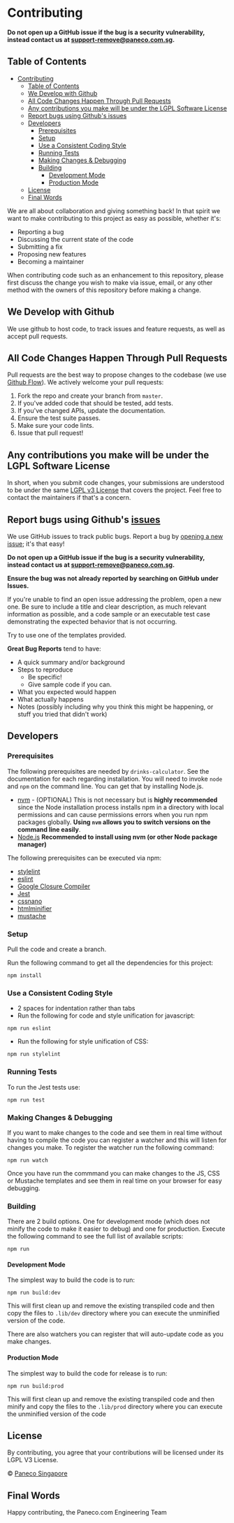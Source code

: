 # Contributing
  **Do not open up a GitHub issue if the bug is a security vulnerability, instead contact us at support-remove@paneco.com.sg.**

## Table of Contents
- [Contributing](#contributing)
  - [Table of Contents](#table-of-contents)
  - [We Develop with Github](#we-develop-with-github)
  - [All Code Changes Happen Through Pull Requests](#all-code-changes-happen-through-pull-requests)
  - [Any contributions you make will be under the LGPL Software License](#any-contributions-you-make-will-be-under-the-lgpl-software-license)
  - [Report bugs using Github's issues](#report-bugs-using-githubs-issues)
  - [Developers](#developers)
    - [Prerequisites](#prerequisites)
    - [Setup](#setup)
    - [Use a Consistent Coding Style](#use-a-consistent-coding-style)
    - [Running Tests](#running-tests)
    - [Making Changes & Debugging](#making-changes--debugging)
    - [Building](#building)
      - [Development Mode](#development-mode)
      - [Production Mode](#production-mode)
  - [License](#license)
  - [Final Words](#final-words)

We are all about collaboration and giving something back! In that spirit we want to make contributing to this project as easy as possible, whether it's:

- Reporting a bug
- Discussing the current state of the code
- Submitting a fix
- Proposing new features
- Becoming a maintainer

When contributing code such as an enhancement to this repository, please first discuss the change you wish to make via issue, email, or any other method with the owners of this repository before making a change.

## We Develop with Github
We use github to host code, to track issues and feature requests, as well as accept pull requests.

## All Code Changes Happen Through Pull Requests
Pull requests are the best way to propose changes to the codebase (we use [Github Flow](https://guides.github.com/introduction/flow/index.html)). We actively welcome your pull requests:

1. Fork the repo and create your branch from `master`.
2. If you've added code that should be tested, add tests.
3. If you've changed APIs, update the documentation.
4. Ensure the test suite passes.
5. Make sure your code lints.
6. Issue that pull request!

## Any contributions you make will be under the LGPL Software License
In short, when you submit code changes, your submissions are understood to be under the same [LGPL v3 License](https://choosealicense.com/licenses/lgpl-3.0/) that covers the project. Feel free to contact the maintainers if that's a concern.

## Report bugs using Github's [issues](https://github.com/paneco/drinks-calculator/issues)
We use GitHub issues to track public bugs. Report a bug by [opening a new issue](); it's that easy!

**Do not open up a GitHub issue if the bug is a security vulnerability, instead contact us at support-remove@paneco.com.sg.**

**Ensure the bug was not already reported by searching on GitHub under Issues.**

If you're unable to find an open issue addressing the problem, open a new one. Be sure to include a title and clear description, as much relevant information as possible, and a code sample or an executable test case demonstrating the expected behavior that is not occurring.

Try to use one of the templates provided.

**Great Bug Reports** tend to have:

- A quick summary and/or background
- Steps to reproduce
  - Be specific!
  - Give sample code if you can. 
- What you expected would happen
- What actually happens
- Notes (possibly including why you think this might be happening, or stuff you tried that didn't work)

## Developers
### Prerequisites
The following prerequisites are needed by `drinks-calculator`. See the documentation for each regarding installation. You will need to invoke `node` and `npm` on the command line. You can get that by installing Node.js.

* [nvm](https://github.com/nvm-sh/nvm)  - (OPTIONAL) This is not necessary but is **highly recommended** since the Node installation process installs npm in a directory with local permissions and can cause permissions errors when you run npm packages globally. **Using `nvm` allows you to switch versions on the command line easily**.
* [Node.js](https://nodejs.org/) **Recommended to install using nvm (or other Node package manager)**

The following prerequisites can be executed via npm:
* [stylelint](https://stylelint.io)
* [eslint](https://eslint.org/)
* [Google Closure Compiler](https://developers.google.com/closure/compiler/)
* [Jest](https://jestjs.io/)
* [cssnano](https://cssnano.co/)
* [htmlminifier](https://kangax.github.io/html-minifier/)
* [mustache](https://github.com/janl/mustache.js)

### Setup
Pull the code and create a branch.

Run the following command to get all the dependencies for this project:
```
npm install
```

### Use a Consistent Coding Style

* 2 spaces for indentation rather than tabs
* Run the following for code and style unification for javascript:
```
npm run eslint
```

* Run the following for style unification of CSS:
```
npm run stylelint
```

### Running Tests
To run the Jest tests use:
```
npm run test
```

### Making Changes & Debugging
If you want to make changes to the code and see them in real time without having to compile the code you can register a watcher and this will listen for changes you make. To register the watcher run the following command:
```
npm run watch
```
Once you have run the commmand you can make changes to the JS, CSS or Mustache templates and see them in real time on your browser for easy debugging.

### Building
There are 2 build options. One for development mode (which does not minify the code to make it easier to debug) and one for production. Execute the following command to see the full list of available scripts:
```
npm run
```

#### Development Mode
The simplest way to build the code is to run:
```
npm run build:dev
```
This will first clean up and remove the existing transpiled code and then copy the files to `.lib/dev` directory where you can execute the unminified version of the code. 

There are also watchers you can register that will auto-update code as you make changes.


#### Production Mode
The simplest way to build the code for release is to run:
```
npm run build:prod
```
This will first clean up and remove the existing transpiled code and then minify and copy the files to the `.lib/prod` directory where you can execute the unminified version of the code

## License
By contributing, you agree that your contributions will be licensed under its LGPL V3 License.

© [Paneco Singapore](https://www.paneco.com.sg)

## Final Words
Happy contributing, the Paneco.com Engineering Team